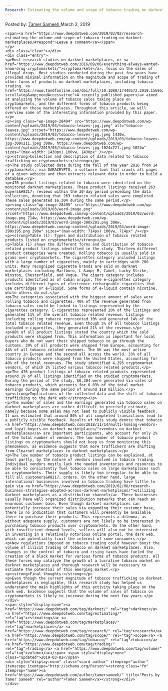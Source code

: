 ```yaml
---
Research: Estimating the volume and scope of tobacco trading on darknet marketplaces
---
```

<article class="post-listing post-28489 post type-post status-publish format-standard has-post-thumbnail hentry  tag-darknet tag-estimating tag-marketplaces tag-research tag-scope tag-tobacco tag-trading tag-volume">
    <div class="post-inner">
        <span>Posted by: <a href="https://www.deepdotweb.com/author/tamersameeh/" title="">Tamer Sameeh </a></span>
    <span>March 2, 2019</span>
    
    <span><a href="https://www.deepdotweb.com/2019/03/02/research-estimating-the-volume-and-scope-of-tobacco-trading-on-darknet-marketplaces/#respond">Leave a comment</a></span>
    </p>
    <div class="clear"></div>
    <div class="entry">
    <p>Most research studies on darknet marketplaces, or <a href="https://www.deepdotweb.com/2016/09/06/everything-always-wanted-know-drug-cryptomarkets/">cryptomarkets</a>, focus on the sales of illegal drugs. Most studies conducted during the past few years have provided minimal information on the magnitude and scope of trading of other forms of products on darknet marketplaces, including tobacco trading. <a href="https://www.tandfonline.com/doi/full/10.1080/17440572.2019.1569520?scroll=top&amp;needAccess=true">A recently published paper</a> aimed at analyzing the volume of tobacco sales taking place on cryptomarkets, and the different forms of tobacco products being offered on these marketplaces. Throughout this article, we will overview some of the interesting information provided by this paper.</p>
    <p><img class="wp-image-28494" src="https://www.deepdotweb.com/wp-content/uploads/2019/03/tobacco-leaves-jpg.jpeg" alt="tobacco-leaves.jpg" srcset="https://www.deepdotweb.com/wp-content/uploads/2019/03/tobacco-leaves-jpg.jpeg 1430w, https://www.deepdotweb.com/wp-content/uploads/2019/03/tobacco-leaves-jpg-300x211.jpeg 300w, https://www.deepdotweb.com/wp-content/uploads/2019/03/tobacco-leaves-jpg-1024x721.jpeg 1024w" sizes="(max-width: 1430px) 100vw, 1430px" /></p>
    <p><strong>Collection and description of data related to tobacco trafficking on cryptomarkets:</strong></p>
    <p>The study collected data during the fall of the year 2016 from 14 cryptomarkets, via DARACRYPTO, a software tool that crawls all pages of a given website and then extracts relevant data in order to build a database.</p>
    <p>476 product listings related to tobacco were identified on the monitored darknet marketplaces. These product listings received 263 buyers&#8217; reviews within the 30-day period preceding the data collection, denoting that 263 tobacco related sales were completed. These sales generated $6,304 during the same period.</p>
    <p><img class="wp-image-28495" src="https://www.deepdotweb.com/wp-content/uploads/2019/03/word-image.png" srcset="https://www.deepdotweb.com/wp-content/uploads/2019/03/word-image.png 714w, https://www.deepdotweb.com/wp-content/uploads/2019/03/word-image-300x201.png 300w, https://www.deepdotweb.com/wp-content/uploads/2019/03/word-image-290x195.png 290w" sizes="(max-width: 714px) 100vw, 714px" /></p>
    <p><strong>Table (1): Types and distribution of tobacco related products listed on cryptomarkets</strong></p>
    <p>Table (1) shows the different forms and distribution of tobacco related product listings identified in the study. Thirteen different product categories were created. Rolling tobacco is usually sold in grams over cryptomarkets. The cigarettes category included listings with a large number of cigarettes, mainly in cartridges with 200 units. Many recognized cigarette brands are sold on darknet marketplaces including Marlboro, L &amp; M, Camel, Lucky Strike, Winston, Chesterfield, and Vogue. The cigars category includes products identified as of Cuban origin. The e-cigarettes category includes different types of electronic rechargeable cigarettes that use cartridges or e-liquid. Some forms of e-liquid contain nicotine, while others do not.</p>
    <p>The categories associated with the biggest amount of sales were rolling tobacco and cigarettes. 40% of the revenue generated from tobacco sales could be linked to listings represented by the cigarettes category. E-cigarettes represented 20% of the listings and generated 11% of the overall tobacco related revenue. Listings including rolling tobacco represented 10% and generated 14% of the total tobacco related revenue. Even though 5% of all tobacco listings included e-cigarettes, they generated 21% of the revenue.</p>
    <p>88% of all product listings stated the country which the sold products were shipped from. This information is important for local buyers who do not want their shipped tobacco to go through the customs. 39% of all products were shipped from Europe, accounting for 44% of all tobacco related revenues. The UK was the most active country in Europe and the second all across the world. 33% of all tobacco products were shipped from the United States, accounting for 40% of the total revenues. The study identified 4,295 cryptomarket vendors, of which 2% listed various tobacco related products.</p>
    <p>The 476 product listings of tobacco related products represented around 1% of all listings identified on the studied cryptomarkets. During the period of the study, $6,304 were generated via sales of tobacco products, which accounts for 0.03% of the total market earnings during the same period of around $18 million.</p>
    <p><strong>Implications of the collected data and the shift of tobacco trafficking to the dark web:</strong></p>
    <p>The number of sales and the earnings generated via tobacco sales on darknet marketplaces are rather difficult to precisely estimate, namely because some sales may not lead to publicly visible feedback. It was estimated that around 80% of all completed transactions lead to a publicly visible feedback. Results of this study denote that tobacco <a href="https://www.deepdotweb.com/2018/11/14/multi-homing-vendors-and-loyal-buyers-on-darknet-marketplaces/">vendors on darknet marketplaces</a> are important participants, who account for only 2% of the total number of vendors. The low number of tobacco product listings on cryptomarkets should not keep us from monitoring this phenomenon, as evidence suggests that more traffickers are shifting from Clearnet marketplaces to darknet marketplaces.</p>
    <p>The low number of tobacco product listings can be explained, at least partly, by the nature of vendors involved in tobacco trading. Individual vendors mostly lack the needed inventories and resources to be able to consistently fuel tobacco sales on large marketplaces such as cryptomarkets. Their supply is likely too irregular to be able to fill all customers&#8217; orders. On the other hand, large international businesses involved in tobacco trading have little to gain via <a href="https://www.deepdotweb.com/2019/02/08/research-business-strategies-adopted-across-darknet-marketplaces/">utilizing darknet marketplaces as a distribution channel</a>. These businesses usually have well organized distribution networks that can reach an enormous customer base. Even though darknet marketplaces can potentially increase their sales via expanding their customer base, there is no indication that customers will presently be available there to purchase their products. This represents a dilemma, as without adequate supply, customers are not likely to be interested in purchasing tobacco products over cryptomarkets. On the other hand, with insufficient demand levels, sellers will also not be interested in investing in a relatively notorious online portal, the dark web, which can potentially limit the interest of some consumers.</p>
    <p>New regulations imposed on tobacco trading could however boost the volume of illicit trading of tobacco on darknet marketplaces. Also, changes in the control of tobacco and rising taxes have fueled the creation of a black market for various forms of tobacco products. All these forces may catalyze the growth of a lucrative tobacco market on darknet marketplaces and thorough research will be necessary to estimate the potential of this emerging market.</p>
    <p><strong>Final thoughts:</strong></p>
    <p>Even though the current magnitude of tobacco trafficking on darknet marketplaces is negligible, this research study has helped us understand the main highlights of this activity taking place on the dark web. Evidence suggests that the volume of sales of tobacco on cryptomarkets is likely to increase during the next few years.</p>
    </div>
    <span style="display:none"><a href="https://www.deepdotweb.com/tag/darknet/" rel="tag">darknet</a> <a href="https://www.deepdotweb.com/tag/estimating/" rel="tag">estimating</a> <a href="https://www.deepdotweb.com/tag/marketplaces/" rel="tag">marketplaces</a> <a href="https://www.deepdotweb.com/tag/research/" rel="tag">research</a> <a href="https://www.deepdotweb.com/tag/scope/" rel="tag">scope</a> <a href="https://www.deepdotweb.com/tag/tobacco/" rel="tag">tobacco</a> <a href="https://www.deepdotweb.com/tag/trading/" rel="tag">trading</a> <a href="https://www.deepdotweb.com/tag/volume/" rel="tag">volume</a></span> <span style="display:none" class="updated">2019-03-02</span>
    <div style="display:none" class="vcard author" itemprop="author" itemscope itemtype="http://schema.org/Person"><strong class="fn" itemprop="name"><a href="https://www.deepdotweb.com/author/tamersameeh/" title="Posts by Tamer Sameeh" rel="author">Tamer Sameeh</a></strong></div>
    </div>
</article>


